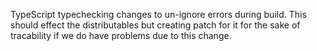 TypeScript typechecking changes to un-ignore errors during build. This should effect the distributables but creating patch for it for the sake of tracability if we do have problems due to this change.